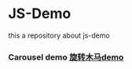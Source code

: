 # JS-Demo
this a repository about js-demo 

### Carousel demo [旋转木马demo](https://kcsiesta.github.io/JS-Demo/Carousel%20demo/Carousel.html)
